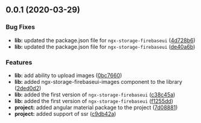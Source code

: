 ## 0.0.1 (2020-03-29)


### Bug Fixes

* **lib:** updated the package.json file for `ngx-storage-firebaseui` ([4d728b6](https://github.com/anthonynahas/ngx-storage-firebaseui/commit/4d728b6b96902d1e2b1d4a670032fe93ac83bcc6))
* **lib:** updated the package.json file for `ngx-storage-firebaseui` ([de40a6b](https://github.com/anthonynahas/ngx-storage-firebaseui/commit/de40a6bb07942130520a7df0d1f9d99ade7ace36))


### Features

* **lib:** add ability to upload images ([0bc7660](https://github.com/anthonynahas/ngx-storage-firebaseui/commit/0bc76603a66bb218ddbf0140e7867bf5409f085c))
* **lib:** added ngx-storage-firebaseui-images component to the library ([2ded0d2](https://github.com/anthonynahas/ngx-storage-firebaseui/commit/2ded0d21f1616a950947e9ee7256a5d1c2aa239a))
* **lib:** added the first version of `ngx-storage-firebaseui` ([c38c45a](https://github.com/anthonynahas/ngx-storage-firebaseui/commit/c38c45a1a003823d89143875da3aff5fc682d966))
* **lib:** added the first version of `ngx-storage-firebaseui` ([f1255dd](https://github.com/anthonynahas/ngx-storage-firebaseui/commit/f1255dd29189991c4db3610a32958a4c67000bcd))
* **project:** added angular material package to the project ([7d08881](https://github.com/anthonynahas/ngx-storage-firebaseui/commit/7d088810e829bd019c46a5f213a25edb5819f40c))
* **project:** added support of ssr ([c9db42a](https://github.com/anthonynahas/ngx-storage-firebaseui/commit/c9db42a024bb064b2e63833630c0998c17686e7e))

